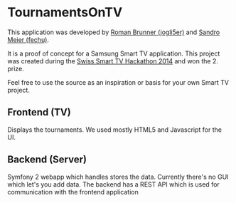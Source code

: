 # TournamentsOnTV

This application was developed by [Roman Brunner (jogli5er)](https://github.com/jogli5er) and [Sandro Meier (fechu)](https://github.com/fechu).

It is a proof of concept for a Samsung Smart TV application. This project was created during the [Swiss Smart TV Hackathon 2014](http://www.samsung-hackathon.ch) and won the 2. prize.

Feel free to use the source as an inspiration or basis for your own Smart TV project.

## Frontend (TV)

Displays the tournaments. We used mostly HTML5 and Javascript for the UI.

## Backend (Server)

Symfony 2 webapp which handles stores the data. Currently there's no GUI which let's you add data. The backend has a REST API which is used for communication with the frontend application
